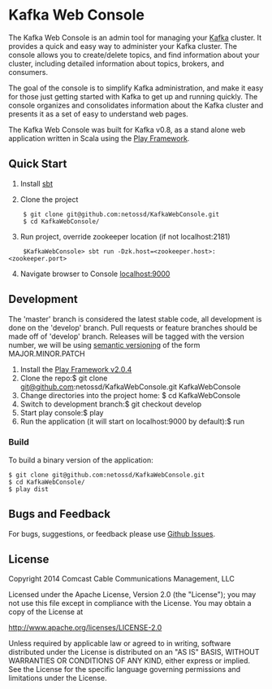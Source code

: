 # Kafka Web Console

The Kafka Web Console is an admin tool for managing your [Kafka](http://kafka.apache.org/) cluster. It provides a quick
and easy way to administer your Kafka cluster. The console allows you to create/delete topics, and find
information about your cluster, including detailed information about topics, brokers, and consumers.

The goal of the console is to simplify Kafka administration, and make it easy for those just getting started with
Kafka to get up and running quickly. The console organizes and consolidates information about the
Kafka cluster and presents it as a set of easy to understand web pages.


The Kafka Web Console was built for Kafka v0.8, as a stand alone web application written in Scala using the
[Play Framework](http://www.playframework.com/).


## Quick Start


1. Install [sbt](http://www.scala-sbt.org/)

2. Clone the project
```
	$ git clone git@github.com:netossd/KafkaWebConsole.git
	$ cd KafkaWebConsole/
```
3. Run project, override zookeeper location (if not localhost:2181)
```
	$KafkaWebConsole> sbt run -Dzk.host=<zookeeper.host>:<zookeeper.port>
```
4. Navigate browser to Console
 [localhost:9000](http://localhost:9000)


## Development
The 'master' branch is considered the latest stable code, all development is done on the 'develop' branch. Pull
requests or feature branches should be made off of 'develop' branch. Releases will be tagged with the version
number, we will be using [semantic versioning](http://semver.org/) of the form MAJOR.MINOR.PATCH

1. Install the [Play Framework v2.0.4](http://www.playframework.com/download)
2. Clone the repo:$ git clone git@github.com:netossd/KafkaWebConsole.git KafkaWebConsole
3. Change directories into the project home: $ cd KafkaWebConsole
4. Switch to development branch:$ git checkout develop
5. Start play console:$ play
6. Run the application (it will start on localhost:9000 by default):$ run



### Build

To build a binary version of the application:

```
$ git clone git@github.com:netossd/KafkaWebConsole.git
$ cd KafkaWebConsole/
$ play dist
```


Bugs and Feedback
----------------
For bugs, suggestions, or feedback please use [Github Issues](https://github.com/netossd/KafkaWebConsole/issues).

License
-------
Copyright 2014 Comcast Cable Communications Management, LLC

Licensed under the Apache License, Version 2.0 (the "License");
you may not use this file except in compliance with the License.
You may obtain a copy of the License at

<http://www.apache.org/licenses/LICENSE-2.0>

Unless required by applicable law or agreed to in writing, software
distributed under the License is distributed on an "AS IS" BASIS,
WITHOUT WARRANTIES OR CONDITIONS OF ANY KIND, either express or implied.
See the License for the specific language governing permissions and
limitations under the License.
